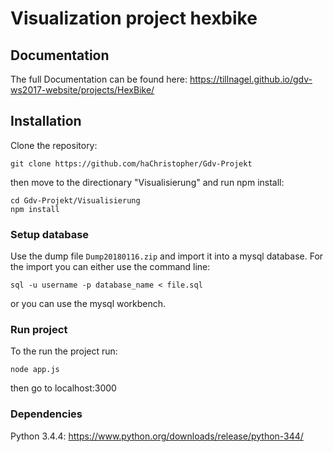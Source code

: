 # Visualization project hexbike



## Documentation
The full Documentation can be found here:
https://tillnagel.github.io/gdv-ws2017-website/projects/HexBike/

## Installation

Clone the repository:

```
git clone https://github.com/haChristopher/Gdv-Projekt
```
then move to the directionary "Visualisierung" and run npm install:

```
cd Gdv-Projekt/Visualisierung
npm install
```

### Setup database 

Use the dump file ```Dump20180116.zip``` and import it into a mysql database.
For the import you can either use the command line:

```
sql -u username -p database_name < file.sql
```

or you can use the mysql workbench.



### Run project

To the run the project run:

```
node app.js
```

then go to localhost:3000

### Dependencies


Python 3.4.4: https://www.python.org/downloads/release/python-344/
